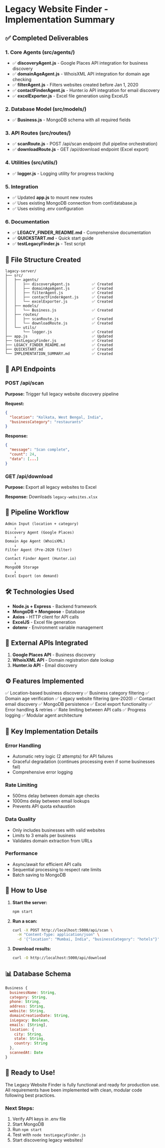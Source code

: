 # Legacy Website Finder - Implementation Summary

## ✅ Completed Deliverables

### 1. Core Agents (src/agents/)
- ✅ **discoveryAgent.js** - Google Places API integration for business discovery
- ✅ **domainAgeAgent.js** - WhoisXML API integration for domain age checking
- ✅ **filterAgent.js** - Filters websites created before Jan 1, 2020
- ✅ **contactFinderAgent.js** - Hunter.io API integration for email discovery
- ✅ **excelExporter.js** - Excel file generation using ExcelJS

### 2. Database Model (src/models/)
- ✅ **Business.js** - MongoDB schema with all required fields

### 3. API Routes (src/routes/)
- ✅ **scanRoute.js** - POST /api/scan endpoint (full pipeline orchestration)
- ✅ **downloadRoute.js** - GET /api/download endpoint (Excel export)

### 4. Utilities (src/utils/)
- ✅ **logger.js** - Logging utility for progress tracking

### 5. Integration
- ✅ Updated **app.js** to mount new routes
- ✅ Uses existing MongoDB connection from conf/database.js
- ✅ Uses existing .env configuration

### 6. Documentation
- ✅ **LEGACY_FINDER_README.md** - Comprehensive documentation
- ✅ **QUICKSTART.md** - Quick start guide
- ✅ **testLegacyFinder.js** - Test script

## 📁 File Structure Created

```
lagacy-server/
├── src/
│   ├── agents/
│   │   ├── discoveryAgent.js          ✅ Created
│   │   ├── domainAgeAgent.js          ✅ Created
│   │   ├── filterAgent.js             ✅ Created
│   │   ├── contactFinderAgent.js      ✅ Created
│   │   └── excelExporter.js           ✅ Created
│   ├── models/
│   │   └── Business.js                ✅ Created
│   ├── routes/
│   │   ├── scanRoute.js               ✅ Created
│   │   └── downloadRoute.js           ✅ Created
│   └── utils/
│       └── logger.js                  ✅ Created
├── app.js                             ✅ Updated
├── testLegacyFinder.js                ✅ Created
├── LEGACY_FINDER_README.md            ✅ Created
├── QUICKSTART.md                      ✅ Created
└── IMPLEMENTATION_SUMMARY.md          ✅ Created
```

## 🔌 API Endpoints

### POST /api/scan
**Purpose:** Trigger full legacy website discovery pipeline

**Request:**
```json
{
  "location": "Kolkata, West Bengal, India",
  "businessCategory": "restaurants"
}
```

**Response:**
```json
{
  "message": "Scan complete",
  "count": 24,
  "data": [...]
}
```

### GET /api/download
**Purpose:** Export all legacy websites to Excel

**Response:** Downloads `legacy-websites.xlsx`

## 🔄 Pipeline Workflow

```
Admin Input (location + category)
    ↓
Discovery Agent (Google Places)
    ↓
Domain Age Agent (WhoisXML)
    ↓
Filter Agent (Pre-2020 filter)
    ↓
Contact Finder Agent (Hunter.io)
    ↓
MongoDB Storage
    ↓
Excel Export (on demand)
```

## 🛠️ Technologies Used

- **Node.js + Express** - Backend framework
- **MongoDB + Mongoose** - Database
- **Axios** - HTTP client for API calls
- **ExcelJS** - Excel file generation
- **dotenv** - Environment variable management

## 🔑 External APIs Integrated

1. **Google Places API** - Business discovery
2. **WhoisXML API** - Domain registration date lookup
3. **Hunter.io API** - Email discovery

## ⚙️ Features Implemented

✅ Location-based business discovery
✅ Business category filtering
✅ Domain age verification
✅ Legacy website filtering (pre-2020)
✅ Contact email discovery
✅ MongoDB persistence
✅ Excel export functionality
✅ Error handling & retries
✅ Rate limiting between API calls
✅ Progress logging
✅ Modular agent architecture

## 🎯 Key Implementation Details

### Error Handling
- Automatic retry logic (2 attempts) for API failures
- Graceful degradation (continues processing even if some businesses fail)
- Comprehensive error logging

### Rate Limiting
- 500ms delay between domain age checks
- 1000ms delay between email lookups
- Prevents API quota exhaustion

### Data Quality
- Only includes businesses with valid websites
- Limits to 3 emails per business
- Validates domain extraction from URLs

### Performance
- Async/await for efficient API calls
- Sequential processing to respect rate limits
- Batch saving to MongoDB

## 🚀 How to Use

1. **Start the server:**
   ```bash
   npm start
   ```

2. **Run a scan:**
   ```bash
   curl -X POST http://localhost:5000/api/scan \
     -H "Content-Type: application/json" \
     -d '{"location": "Mumbai, India", "businessCategory": "hotels"}'
   ```

3. **Download results:**
   ```bash
   curl -O http://localhost:5000/api/download
   ```

## 📊 Database Schema

```javascript
Business {
  businessName: String,
  category: String,
  phone: String,
  address: String,
  website: String,
  domainCreationDate: String,
  isLegacy: Boolean,
  emails: [String],
  location: {
    city: String,
    state: String,
    country: String
  },
  scannedAt: Date
}
```

## 🎉 Ready to Use!

The Legacy Website Finder is fully functional and ready for production use. All requirements have been implemented with clean, modular code following best practices.

### Next Steps:
1. Verify API keys in .env file
2. Start MongoDB
3. Run `npm start`
4. Test with `node testLegacyFinder.js`
5. Start discovering legacy websites!
